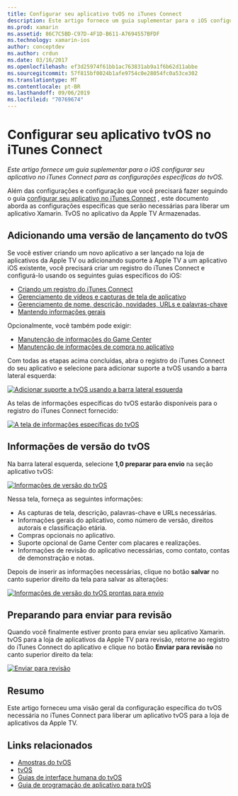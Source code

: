 ```yaml
---
title: Configurar seu aplicativo tvOS no iTunes Connect
description: Este artigo fornece um guia suplementar para o iOS configurar seu aplicativo no iTunes Connect para as configurações específicas do tvOS.
ms.prod: xamarin
ms.assetid: 86C7C5BD-C97D-4F1D-B611-A7694557BFDF
ms.technology: xamarin-ios
author: conceptdev
ms.author: crdun
ms.date: 03/16/2017
ms.openlocfilehash: ef3d25974f61bb1ac763831ab9a1f6b62d11abbe
ms.sourcegitcommit: 57f815bf0024b1afe9754c0e28054fc0a53ce302
ms.translationtype: MT
ms.contentlocale: pt-BR
ms.lasthandoff: 09/06/2019
ms.locfileid: "70769674"
---
```

# <a name="configure-your-tvos-app-in-itunes-connect"></a>Configurar seu aplicativo tvOS no iTunes Connect

_Este artigo fornece um guia suplementar para o iOS configurar seu aplicativo no iTunes Connect para as configurações específicas do tvOS._

Além das configurações e configuração que você precisará fazer seguindo o guia [configurar seu aplicativo no iTunes Connect](~/ios/deploy-test/app-distribution/app-store-distribution/itunesconnect.md) , este documento aborda as configurações específicas que serão necessárias para liberar um aplicativo Xamarin. TvOS no aplicativo da Apple TV Armazenadas.

<a name="Adding-a-tvOS-Release-Version" />

## <a name="adding-a-tvos-release-version"></a>Adicionando uma versão de lançamento do tvOS

Se você estiver criando um novo aplicativo a ser lançado na loja de aplicativos da Apple TV ou adicionando suporte à Apple TV a um aplicativo iOS existente, você precisará criar um registro do iTunes Connect e configurá-lo usando os seguintes guias específicos do iOS:

- [Criando um registro do iTunes Connect](~/ios/deploy-test/app-distribution/app-store-distribution/itunesconnect.md#creating)
- [Gerenciamento de vídeos e capturas de tela de aplicativo](~/ios/deploy-test/app-distribution/app-store-distribution/itunesconnect.md#managing)
- [Gerenciamento de nome, descrição, novidades, URLs e palavras-chave](~/ios/deploy-test/app-distribution/app-store-distribution/itunesconnect.md#metadata)
- [Mantendo informações gerais](~/ios/deploy-test/app-distribution/app-store-distribution/itunesconnect.md#general)

Opcionalmente, você também pode exigir:

- [Manutenção de informações do Game Center](~/ios/deploy-test/app-distribution/app-store-distribution/itunesconnect.md#game-center)
- [Manutenção de informações de compra no aplicativo](~/ios/deploy-test/app-distribution/app-store-distribution/itunesconnect.md#iap)

Com todas as etapas acima concluídas, abra o registro do iTunes Connect do seu aplicativo e selecione para adicionar suporte a tvOS usando a barra lateral esquerda:

[![](itunes-connect-images/connect01.png "Adicionar suporte a tvOS usando a barra lateral esquerda")](itunes-connect-images/connect01.png#lightbox)

As telas de informações específicas do tvOS estarão disponíveis para o registro do iTunes Connect fornecido:

[![](itunes-connect-images/connect02.png "A tela de informações específicas do tvOS")](itunes-connect-images/connect02.png#lightbox)

<a name="tvOS-Version-Information" />

## <a name="tvos-version-information"></a>Informações de versão do tvOS

Na barra lateral esquerda, selecione **1,0 preparar para envio** na seção aplicativo tvOS:

[![](itunes-connect-images/connect03.png "Informações de versão do tvOS")](itunes-connect-images/connect03.png#lightbox)

Nessa tela, forneça as seguintes informações:

- As capturas de tela, descrição, palavras-chave e URLs necessárias.
- Informações gerais do aplicativo, como número de versão, direitos autorais e classificação etária.
- Compras opcionais no aplicativo.
- Suporte opcional de Game Center com placares e realizações.
- Informações de revisão do aplicativo necessárias, como contato, contas de demonstração e notas.

Depois de inserir as informações necessárias, clique no botão **salvar** no canto superior direito da tela para salvar as alterações:

[![](itunes-connect-images/connect04.png "Informações de versão do tvOS prontas para envio")](itunes-connect-images/connect04.png#lightbox)

<a name="Submitting-for-Review" />

## <a name="preparing-to-submit-for-review"></a>Preparando para enviar para revisão

Quando você finalmente estiver pronto para enviar seu aplicativo Xamarin. tvOS para a loja de aplicativos da Apple TV para revisão, retorne ao registro do iTunes Connect do aplicativo e clique no botão **Enviar para revisão** no canto superior direito da tela:

[![](itunes-connect-images/connect05.png "Enviar para revisão")](itunes-connect-images/connect05.png#lightbox)

<a name="Summary" />

## <a name="summary"></a>Resumo

Este artigo forneceu uma visão geral da configuração específica do tvOS necessária no iTunes Connect para liberar um aplicativo tvOS para a loja de aplicativos da Apple TV.

## <a name="related-links"></a>Links relacionados

- [Amostras do tvOS](https://docs.microsoft.com/samples/browse/?products=xamarin&term=Xamarin.iOS+tvOS)
- [tvOS](https://developer.apple.com/tvos/)
- [Guias de interface humana do tvOS](https://developer.apple.com/tvos/human-interface-guidelines/)
- [Guia de programação de aplicativo para tvOS](https://developer.apple.com/library/prerelease/tvos/documentation/General/Conceptual/AppleTV_PG/)
